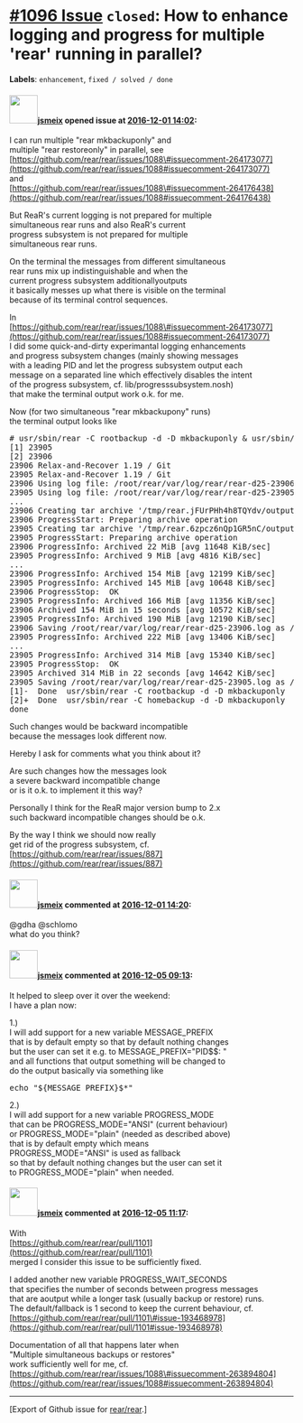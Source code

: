 [\#1096 Issue](https://github.com/rear/rear/issues/1096) `closed`: How to enhance logging and progress for multiple 'rear' running in parallel?
===============================================================================================================================================

**Labels**: `enhancement`, `fixed / solved / done`

#### <img src="https://avatars.githubusercontent.com/u/1788608?u=925fc54e2ce01551392622446ece427f51e2f0ce&v=4" width="50">[jsmeix](https://github.com/jsmeix) opened issue at [2016-12-01 14:02](https://github.com/rear/rear/issues/1096):

I can run multiple "rear mkbackuponly" and  
multiple "rear restoreonly" in parallel, see  
[https://github.com/rear/rear/issues/1088\#issuecomment-264173077](https://github.com/rear/rear/issues/1088#issuecomment-264173077)  
and  
[https://github.com/rear/rear/issues/1088\#issuecomment-264176438](https://github.com/rear/rear/issues/1088#issuecomment-264176438)

But ReaR's current logging is not prepared for multiple  
simultaneous rear runs and also ReaR's current  
progress subsystem is not prepared for multiple  
simultaneous rear runs.

On the terminal the messages from different simultaneous  
rear runs mix up indistinguishable and when the  
current progress subsystem additionallyoutputs  
it basically messes up what there is visible on the terminal  
because of its terminal control sequences.

In  
[https://github.com/rear/rear/issues/1088\#issuecomment-264173077](https://github.com/rear/rear/issues/1088#issuecomment-264173077)  
I did some quick-and-dirty experimantal logging enhancements  
and progress subsystem changes (mainly showing messages  
with a leading PID and let the progress subsystem output each  
message on a separated line which effectively disables the intent  
of the progress subsystem, cf. lib/progresssubsystem.nosh)  
that make the terminal output work o.k. for me.

Now (for two simultaneous "rear mkbackupony" runs)  
the terminal output looks like

<pre>
# usr/sbin/rear -C rootbackup -d -D mkbackuponly & usr/sbin/rear -C homebackup -d -D mkbackuponly & wait ; echo done
[1] 23905
[2] 23906
23906 Relax-and-Recover 1.19 / Git
23905 Relax-and-Recover 1.19 / Git
23906 Using log file: /root/rear/var/log/rear/rear-d25-23906.log
23905 Using log file: /root/rear/var/log/rear/rear-d25-23905.log
...
23906 Creating tar archive '/tmp/rear.jFUrPHh4h8TQYdv/outputfs/d25/backup-homebackup.tar.gz'
23906 ProgressStart: Preparing archive operation
23905 Creating tar archive '/tmp/rear.6zpcz6nQp1GR5nC/outputfs/d25/backup-rootbackup.tar.gz'
23905 ProgressStart: Preparing archive operation
23906 ProgressInfo: Archived 22 MiB [avg 11648 KiB/sec] 
23905 ProgressInfo: Archived 9 MiB [avg 4816 KiB/sec] 
...
23906 ProgressInfo: Archived 154 MiB [avg 12199 KiB/sec] 
23905 ProgressInfo: Archived 145 MiB [avg 10648 KiB/sec] 
23906 ProgressStop:  OK
23905 ProgressInfo: Archived 166 MiB [avg 11356 KiB/sec] 
23906 Archived 154 MiB in 15 seconds [avg 10572 KiB/sec]
23905 ProgressInfo: Archived 190 MiB [avg 12190 KiB/sec] 
23906 Saving /root/rear/var/log/rear/rear-d25-23906.log as /root/rear/var/log/rear/rear-d25-mkbackuponly-homebackup.log
23905 ProgressInfo: Archived 222 MiB [avg 13406 KiB/sec] 
...
23905 ProgressInfo: Archived 314 MiB [avg 15340 KiB/sec] 
23905 ProgressStop:  OK
23905 Archived 314 MiB in 22 seconds [avg 14642 KiB/sec]
23905 Saving /root/rear/var/log/rear/rear-d25-23905.log as /root/rear/var/log/rear/rear-d25-mkbackuponly-rootbackup.log
[1]-  Done  usr/sbin/rear -C rootbackup -d -D mkbackuponly
[2]+  Done  usr/sbin/rear -C homebackup -d -D mkbackuponly
done
</pre>

Such changes would be backward incompatible  
because the messages look different now.

Hereby I ask for comments what you think about it?

Are such changes how the messages look  
a severe backward incompatible change  
or is it o.k. to implement it this way?

Personally I think for the ReaR major version bump to 2.x  
such backward incompatible changes should be o.k.

By the way I think we should now really  
get rid of the progress subsystem, cf.  
[https://github.com/rear/rear/issues/887](https://github.com/rear/rear/issues/887)

#### <img src="https://avatars.githubusercontent.com/u/1788608?u=925fc54e2ce01551392622446ece427f51e2f0ce&v=4" width="50">[jsmeix](https://github.com/jsmeix) commented at [2016-12-01 14:20](https://github.com/rear/rear/issues/1096#issuecomment-264184432):

@gdha @schlomo  
what do you think?

#### <img src="https://avatars.githubusercontent.com/u/1788608?u=925fc54e2ce01551392622446ece427f51e2f0ce&v=4" width="50">[jsmeix](https://github.com/jsmeix) commented at [2016-12-05 09:13](https://github.com/rear/rear/issues/1096#issuecomment-264802118):

It helped to sleep over it over the weekend:  
I have a plan now:

1.)  
I will add support for a new variable MESSAGE\_PREFIX  
that is by default empty so that by default nothing changes  
but the user can set it e.g. to MESSAGE\_PREFIX="PID$$: "  
and all functions that output something will be changed to  
do the output basically via something like

<pre>
echo "${MESSAGE_PREFIX}$*"
</pre>

2.)  
I will add support for a new variable PROGRESS\_MODE  
that can be PROGRESS\_MODE="ANSI" (current behaviour)  
or PROGRESS\_MODE="plain" (needed as described above)  
that is by default empty which means  
PROGRESS\_MODE="ANSI" is used as fallback  
so that by default nothing changes but the user can set it  
to PROGRESS\_MODE="plain" when needed.

#### <img src="https://avatars.githubusercontent.com/u/1788608?u=925fc54e2ce01551392622446ece427f51e2f0ce&v=4" width="50">[jsmeix](https://github.com/jsmeix) commented at [2016-12-05 11:17](https://github.com/rear/rear/issues/1096#issuecomment-264828605):

With  
[https://github.com/rear/rear/pull/1101](https://github.com/rear/rear/pull/1101)  
merged I consider this issue to be sufficiently fixed.

I added another new variable PROGRESS\_WAIT\_SECONDS  
that specifies the number of seconds between progress messages  
that are aoutput while a longer task (usually backup or restore) runs.  
The default/fallback is 1 second to keep the current behaviour, cf.  
[https://github.com/rear/rear/pull/1101\#issue-193468978](https://github.com/rear/rear/pull/1101#issue-193468978)

Documentation of all that happens later when  
"Multiple simultaneous backups or restores"  
work sufficiently well for me, cf.  
[https://github.com/rear/rear/issues/1088\#issuecomment-263894804](https://github.com/rear/rear/issues/1088#issuecomment-263894804)

------------------------------------------------------------------------

\[Export of Github issue for
[rear/rear](https://github.com/rear/rear).\]
